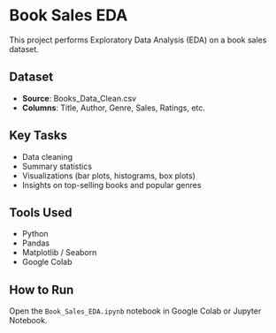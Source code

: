 # Book Sales EDA

This project performs Exploratory Data Analysis (EDA) on a book sales dataset.

## Dataset
- **Source**: Books_Data_Clean.csv
- **Columns**: Title, Author, Genre, Sales, Ratings, etc.

## Key Tasks
- Data cleaning
- Summary statistics
- Visualizations (bar plots, histograms, box plots)
- Insights on top-selling books and popular genres

## Tools Used
- Python
- Pandas
- Matplotlib / Seaborn
- Google Colab

## How to Run
Open the `Book_Sales_EDA.ipynb` notebook in Google Colab or Jupyter Notebook.
